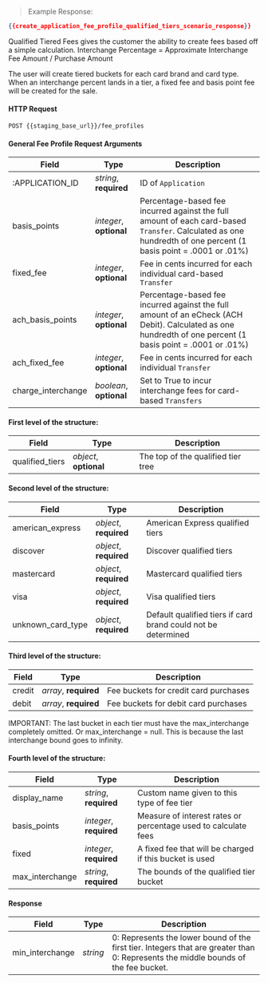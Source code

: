 > Example Response:

```json
{{create_application_fee_profile_qualified_tiers_scenario_response}}
```

Qualified Tiered Fees gives the customer the ability to create fees based off a simple calculation.
Interchange Percentage = Approximate Interchange Fee Amount / Purchase Amount

The user will create tiered buckets for each card brand and card type. When an interchange percent lands in a tier, a fixed fee and basis point fee will be created for the sale.

#### HTTP Request

`POST {{staging_base_url}}/fee_profiles`

#### General Fee Profile Request Arguments

Field | Type | Description
----- | ---- | -----------
:APPLICATION_ID | *string*, **required** | ID of `Application`
basis_points | *integer*, **optional** | Percentage-based fee incurred against the full amount of each card-based `Transfer`. Calculated as one hundredth of one percent (1 basis point = .0001 or .01%)
fixed_fee | *integer*, **optional** | Fee in cents incurred for each individual card-based `Transfer`
ach_basis_points | *integer*, **optional** | Percentage-based fee incurred against the full amount of an eCheck (ACH Debit). Calculated as one hundredth of one percent (1 basis point = .0001 or .01%)
ach_fixed_fee | *integer*, **optional** | Fee in cents incurred for each individual `Transfer`
charge_interchange | *boolean*, **optional** | Set to True to incur interchange fees for card-based `Transfers`

#### First level of the structure:
Field | Type | Description
----- | ---- | -----------
qualified_tiers | *object*, **optional** | The top of the qualified tier tree


#### Second level of the structure:
Field | Type | Description
----- | ---- | -----------
american_express | *object*, **required** | American Express qualified tiers
discover | *object*, **required** | Discover qualified tiers
mastercard | *object*, **required** | Mastercard qualified tiers
visa | *object*, **required** | Visa qualified tiers
unknown_card_type | *object*, **required** | Default qualified tiers if card brand could not be determined

#### Third level of the structure:
Field | Type | Description
----- | ---- | -----------
credit | *array*, **required** | Fee buckets for credit card purchases
debit | *array*, **required** | Fee buckets for debit card purchases


<aside class="notice">
IMPORTANT: The last bucket in each tier must have the max_interchange completely omitted. Or max_interchange = null. This is because the last interchange bound goes to infinity.
</aside>


#### Fourth level of the structure:
Field | Type | Description
----- | ---- | -----------
display_name | *string*, **required** | Custom name given to this type of fee tier
basis_points | *integer*, **required** | Measure of interest rates or percentage used to calculate fees
fixed | *integer*, **required** | A fixed fee that will be charged if this bucket is used
max_interchange | *string*, **required** | The bounds of the qualified tier bucket



#### Response
Field | Type | Description
----- | ---- | -----------
min_interchange | *string* | 0: Represents the lower bound of the first tier. Integers that are greater than 0: Represents the middle bounds of the fee bucket.
